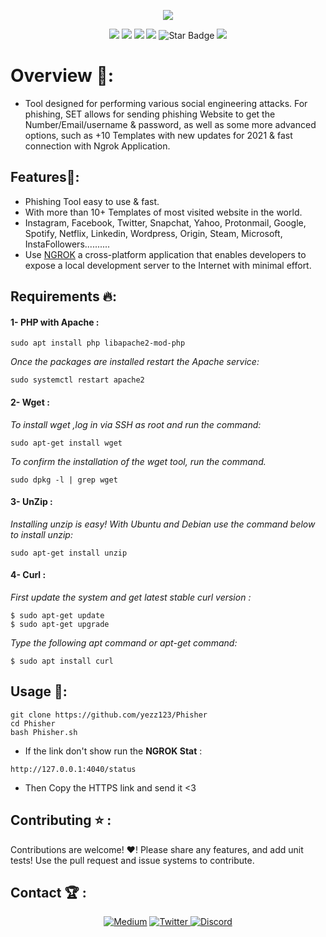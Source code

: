 <p align="center">
  <img src="https://github.com/yezz123/Phisher/blob/master/.github/Banner.gif">
  </p>
<p align="center">
   <img src="https://img.shields.io/badge/Dev-Yezz123-green?style"/>
   <img src="https://img.shields.io/github/license/yezz123/phisher"/>
   <img src="https://img.shields.io/github/stars/yezz123/phisher"/>
   <img src="https://img.shields.io/github/forks/yezz123/phisher"/>
   <img src="https://img.shields.io/static/v1?label=%F0%9F%8C%9F&message=If%20Useful&style=style=flat&color=BC4E99" alt="Star Badge"/>
   <img src="https://visitor-badge.laobi.icu/badge?page_id=yezz123.Pretty-Readme">
</p>

# Overview 🤯:
- Tool designed for performing various social engineering attacks. For phishing, SET allows for sending phishing Website to get the Number/Email/username & password, as well as some more advanced options, such as +10 Templates with new updates for 2021 & fast connection with Ngrok Application.

## Features🔑:

- Phishing Tool easy to use & fast.
- With more than 10+ Templates of most visited website in the world.
- Instagram, Facebook, Twitter, Snapchat, Yahoo, Protonmail, Google, Spotify, Netflix, Linkedin, Wordpress, Origin, Steam, Microsoft, InstaFollowers..........
- Use [NGROK](https://ngrok.com/) a cross-platform application that enables developers to expose a local development server to the Internet with minimal effort. 

## Requirements 🔥:

#### 1- PHP with Apache :
```
sudo apt install php libapache2-mod-php
```
<i>Once the packages are installed restart the Apache service:</i>
```
sudo systemctl restart apache2
```

#### 2- Wget :

<i>To install wget ,log in via SSH as root and run the command:</i>
```
sudo apt-get install wget
```
<i>To confirm the installation of the wget tool, run the command.</i>
```
sudo dpkg -l | grep wget
```

#### 3- UnZip :

<i>Installing unzip is easy! With Ubuntu and Debian use the command below to install unzip:</i>
```
sudo apt-get install unzip
```

#### 4- Curl :
<i>First update the system and get latest stable curl version :</i>
```
$ sudo apt-get update
$ sudo apt-get upgrade
```
<i>Type the following apt command or apt-get command:</i>
```
$ sudo apt install curl
```

## Usage 🐍:

```
git clone https://github.com/yezz123/Phisher
cd Phisher
bash Phisher.sh
```
- If the link don't show run the **NGROK Stat** :
```
http://127.0.0.1:4040/status
```
- Then Copy the HTTPS link and send it <3

## Contributing ⭐ :
Contributions are welcome! ♥! Please share any features, and add unit tests! Use the pull request and issue systems to contribute.

## Contact 🏆 :
<p align="center">
    <a href="https://yassertahiri.medium.com/">
    <img alt="Medium" src="https://img.shields.io/badge/Medium%20-%23000000.svg?&style=for-the-badge&logo=Medium&logoColor=white"/></a>
    <a href="https://twitter.com/THyasser1">
    <img alt="Twitter" src="https://img.shields.io/badge/Twitter%20-%231DA1F2.svg?&style=for-the-badge&logo=Twitter&logoColor=white"</a>
    <a href="https://discord.gg/crNvkTYPYG">
    <img alt="Discord" src="https://img.shields.io/badge/Discord%20-%237289DA.svg?&style=for-the-badge&logo=discord&logoColor=white"/></a>
</p>
